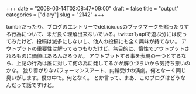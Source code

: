 +++
date = "2008-03-14T02:08:47+09:00"
draft = false
title = "output"
categories = ["diary"]
slug = "2142"
+++

tumblrだったり、ブログのエントリーでdel.icio.usのブックマークを貼ったりする行為について、未だ良く理解出来ないでいる。twitterもapiで遊ぶ分には使ってみたけど、投稿は滅多にしないし、他人の投稿にも全く興味が持てない。
アウトプットの重要性は解ってるつもりだけど、無目的に、惰性でアウトプットされるものに価値はあるんだろうか。
アウトプットする事を表現の一つとするなら、上記の行為は誰に対して何の為に発してるかが解りづらいから気持ち悪いのかな。
独り善がりなパフォーマンスアート、内輪受けの演劇。何となーく同じ臭いがします。僕の中で。何となく。
とか言って、まあ、このブログはどうなんだって話ですけど。
